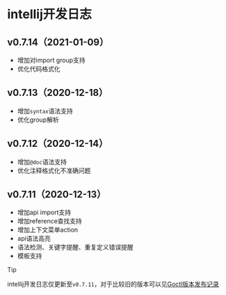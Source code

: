 # intellij开发日志

## v0.7.14（2021-01-09）
* 增加对import group支持
* 优化代码格式化

## v0.7.13（2020-12-18）
* 增加`syntax`语法支持
* 优化group解析

## v0.7.12（2020-12-14）
* 增加`@doc`语法支持
* 优化注释格式化不准确问题

## v0.7.11（2020-12-13）
* 增加api import支持
* 增加reference查找支持
* 增加上下文菜单action
* api语法高亮
* 语法检测、关键字提醒、重复定义错误提醒
* 模板支持


> [!TIP]
> intellij开发日志仅更新至`v0.7.11`，对于比较旧的版本可以见[Goctl版本发布记录](https://plugins.jetbrains.com/plugin/15100-goctl/versions)
